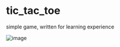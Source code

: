 # tic_tac_toe
simple game, written for learning experience

![image](https://github.com/protomorphine/tic_tac_toe/assets/6265637/e15693f6-501a-4f0d-8547-6171a1f59213)
